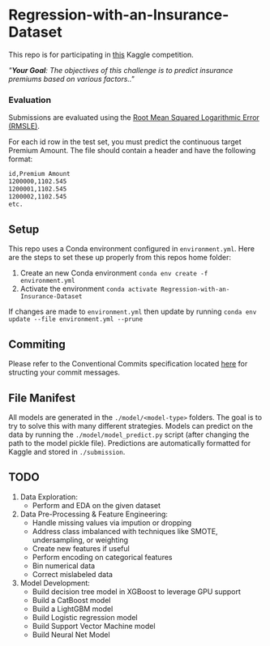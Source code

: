 # Regression-with-an-Insurance-Dataset
This repo is for participating in [this](https://www.kaggle.com/competitions/playground-series-s4e12/data) Kaggle competition.

*"**Your Goal**: The objectives of this challenge is to predict insurance premiums based on various factors.."*

### Evaluation
Submissions are evaluated using the <ins>Root Mean Squared Logarithmic Error (RMSLE)</ins>.

For each id row in the test set, you must predict the continuous target Premium Amount. The file should contain a header and have the following format:
``` xml
id,Premium Amount
1200000,1102.545
1200001,1102.545
1200002,1102.545
etc.
```

## Setup
This repo uses a Conda environment configured in `environment.yml`. Here are the steps to set these up properly from this repos home folder:
1. Create an new Conda environment `conda env create -f environment.yml`
2. Activate the environment `conda activate Regression-with-an-Insurance-Dataset`

If changes are made to `environment.yml` then update by running `conda env update --file environment.yml --prune`

## Commiting
Please refer to the Conventional Commits specification located [here](https://www.conventionalcommits.org/en/v1.0.0/) for structing your commit messages.

## File Manifest
All models are generated in the `./model/<model-type>` folders. The goal is to try to solve this with many different strategies. Models can predict on the data by running the `./model/model_predict.py` script (after changing the path to the model pickle file). Predictions are automatically formatted for Kaggle and stored in `./submission`.

## TODO 
1. Data Exploration:
    - Perform and EDA on the given dataset
2. Data Pre-Processing & Feature Engineering:
    - Handle missing values via impution or dropping
    - Address class imbalanced with techniques like SMOTE, undersampling, or weighting
    - Create new features if useful
    - Perform encoding on categorical features
    - Bin numerical data
    - Correct mislabeled data
3. Model Development:
    - Build decision tree model in XGBoost to leverage GPU support
    - Build a CatBoost model
    - Build a LightGBM model
    - Build Logistic regression model
    - Build Support Vector Machine model
    - Build Neural Net Model
